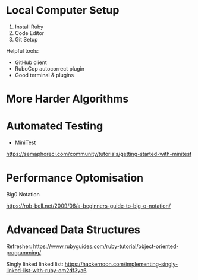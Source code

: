 # Local Computer Setup
1. Install Ruby
2. Code Editor
3. Git Setup


Helpful tools:
* GitHub client 
* RuboCop autocorrect plugin
* Good terminal & plugins


# More Harder Algorithms

# Automated Testing
* MiniTest

https://semaphoreci.com/community/tutorials/getting-started-with-minitest

# Performance Optomisation
Big0 Notation

https://rob-bell.net/2009/06/a-beginners-guide-to-big-o-notation/

# Advanced Data Structures

Refresher: https://www.rubyguides.com/ruby-tutorial/object-oriented-programming/


Singly linked linked list: https://hackernoon.com/implementing-singly-linked-list-with-ruby-om2df3ya6
